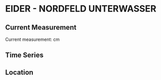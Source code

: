 # EIDER - NORDFELD UNTERWASSER

## Current Measurement

Current measurement: <Value topic="rivers/pegel-online/EIDER/NORDFELD-UNTERWASSER/measurementValue"/> cm

## Time Series

<TimeSeries topic="rivers/pegel-online/EIDER/NORDFELD-UNTERWASSER/measurementValue" period="week" />

## Location

<WorldMap>
  <Marker lat="54.339462413959055" lon="9.138246832675822" labelTopic="rivers/pegel-online/EIDER/NORDFELD-UNTERWASSER/measurementValue" />
</WorldMap>
